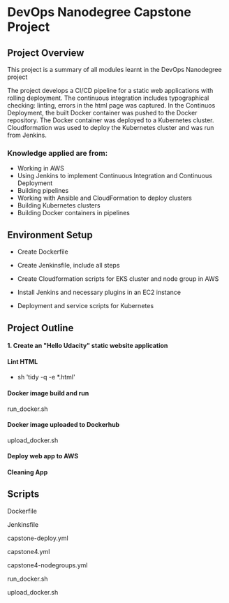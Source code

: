 # DevOps Nanodegree Capstone Project

## Project Overview
This project is a summary of all modules learnt in the DevOps Nanodegree project

The project develops a CI/CD pipeline for a static web applications with rolling deployment. The continuous integration includes typographical checking: linting, errors in the html page was captured. In the Continuos Deployment, the built Docker container was pushed to the Docker repository. The Docker container was deployed to a Kubernetes cluster. Cloudformation was used to deploy the Kubernetes cluster and was run from Jenkins.

### Knowledge applied are from:
* Working in AWS
* Using Jenkins to implement Continuous Integration and Continuous Deployment
* Building pipelines
* Working with Ansible and CloudFormation to deploy clusters
* Building Kubernetes clusters
* Building Docker containers in pipelines

## Environment Setup
* Create Dockerfile

* Create Jenkinsfile, include all steps

* Create Cloudformation scripts for EKS cluster and node group in AWS

* Install Jenkins and necessary plugins in an EC2 instance

* Deployment and service scripts for Kubernetes


## Project Outline
#### 1. Create an "Hello Udacity" static website application
#### Lint HTML
* sh 'tidy -q -e *.html'

#### Docker image build and run
run_docker.sh

#### Docker image uploaded to Dockerhub
upload_docker.sh

#### Deploy web app to AWS
#### Cleaning App

## Scripts
Dockerfile


Jenkinsfile


capstone-deploy.yml


capstone4.yml


capstone4-nodegroups.yml


run_docker.sh


upload_docker.sh





